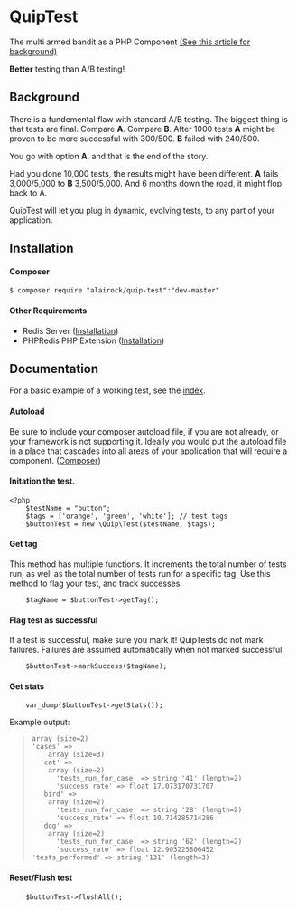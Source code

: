 # QuipTest

The multi armed bandit as a PHP Component
<a href="http://stevehanov.ca/blog/index.php?id=132" target="_blank">(See this article for background)</a>



**Better** testing than A/B testing!

## Background

There is a fundemental flaw with standard A/B testing. The biggest thing is that tests are final. Compare **A**. Compare **B**. After 1000 tests **A** might be proven to be more successful with 300/500. **B** failed with 240/500. 

You go with option **A**, and that is the end of the story.

Had you done 10,000 tests, the results might have been different. **A** fails 3,000/5,000 to **B** 3,500/5,000. And 6 months down the road, it might flop back to A. 

QuipTest will let you plug in dynamic, evolving tests, to any part of your application.

## Installation

#### Composer
```
$ composer require "alairock/quip-test":"dev-master"
```

#### Other Requirements
- Redis Server (<a href="http://redis.io/topics/quickstart" target="_blank">Installation</a>)
- PHPRedis PHP Extension (<a href="https://github.com/nicolasff/phpredis#installingconfiguring" target="_blank">Installation</a>)


## Documentation

For a basic example of a working test, see the <a href="https://github.com/alairock/QuipTest/blob/master/index.php" target="_blank">index</a>.

#### Autoload
Be sure to include your composer autoload file, if you are not already, or your framework is not supporting it. Ideally you would put the autoload file in a place that cascades into all areas of your application that will require a component. (<a href="https://getcomposer.org/doc/01-basic-usage.md" target="_blank">Composer</a>)

#### Initation the test.
```
<?php
	$testName = "button"; 
	$tags = ['orange', 'green', 'white']; // test tags
	$buttonTest = new \Quip\Test($testName, $tags);
```

#### Get tag
This method has multiple functions. It increments the total number of tests run, as well as the total number of tests run for a specific tag. Use this method to flag your test, and track successes.

```
	$tagName = $buttonTest->getTag();
``` 


#### Flag test as successful
If a test is successful, make sure you mark it! QuipTests do not mark failures. Failures are assumed automatically when not marked successful. 

```
	$buttonTest->markSuccess($tagName);
``` 

#### Get stats
```
	var_dump($buttonTest->getStats());
```

Example output:
>     array (size=2)
>     'cases' => 
>         array (size=3)
>       'cat' => 
>         array (size=2)
>           'tests_run_for_case' => string '41' (length=2)
>           'success_rate' => float 17.073170731707
>       'bird' => 
>         array (size=2)
>           'tests_run_for_case' => string '28' (length=2)
>           'success_rate' => float 10.714285714286
>       'dog' => 
>         array (size=2)
>           'tests_run_for_case' => string '62' (length=2)
>           'success_rate' => float 12.903225806452
>     'tests_performed' => string '131' (length=3)

#### Reset/Flush test
```
	$buttonTest->flushAll();
``` 
